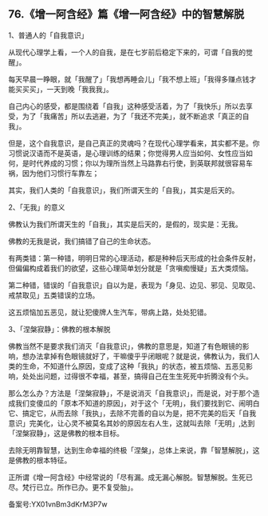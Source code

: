 ## 76.《增一阿含经》篇《增一阿含经》中的智慧解脱
1、普通人的「自我意识」


从现代心理学上看，一个人的自我，是在七岁前后稳定下来的，可谓「自我的觉醒」。


每天早晨一睁眼，就「我醒了」「我想再睡会儿」「我不想上班」「我得多赚点钱才能买买买」，一天到晚「我我我」。


自己内心的感受，都是围绕着「自我」这种感受活着，为了「我快乐」所以去享受，为了「我痛苦」所以去逃避，为了「我还不完美」，就不断追求「真正的自我」。


但是，这个自我意识，是自己真正的灵魂吗？在现代心理学看来，其实都不是。你习惯说汉语而不是英语，是心理训练的结果；你觉得男人应当如何、女性应当如何，是时代养成的习惯；你以为理所当然上马路靠右行使，到英联邦就很容易车祸，因为他们习惯行车靠左；


其实，我们人类的「自我意识」，我们所谓天生的「自我」，其实是后天的。


2、「无我」的意义


佛教认为我们所谓天生的「自我」，其实是后天的，是假的，现实是：无我。


佛教的无我是说，我们搞错了自己的生命状态。


有两类错：第一种错，明明日常的心理活动，都是种种后天形成的社会条件反射，但偏偏构成着我们的欲望，这些心理简单划分就是「贪嗔痴慢疑」五大类烦恼。


第二种错，错误的「自我意识」自以为是，表现为「身见、边见、邪见、见取见、戒禁取见」五类错误的立场。


这五烦恼加五恶见，就让犯傻牌人生汽车，带病上路，处处犯错。


3、「涅槃寂静」：佛教的根本解脱


佛教当然不是要求我们消灭「自我意识」，佛教的意思是，知道了有色眼镜的影响，想办法拿掉有色眼镜就好了，干嘛傻乎乎闭眼呢？就是说，佛教认为，我们人类的生命，不知道什么原因，变成了这种「我执」的状态，被五烦恼、五恶见影响，处处出问题，过得很不幸福，甚至，搞得自己在生生死死中折腾没有个头。


那么怎么办？方法是「涅槃寂静」，不是说消灭「自我意识」，而是说，对于那个造成我们变傻瓜的「原本不知道的原因」，对于这个「无明」，我们要找到它、闹明白它、搞定它，从而去除「我执」，去除不完善的自以为是，把不完美的后天「自我意识」完美化，让心灵不被莫名其妙的原因左右人生，这就叫去除「无明」,达到「涅槃寂静」，这是佛教的根本目标。


去除无明靠智慧，达到生命幸福的终极「涅槃」，总体上来说，靠「智慧解脱」，这是佛教的根本特征。


正所谓《增一阿含经》中经常说的「尽有漏。成无漏心解脱。智慧解脱。生死已尽。梵行已立。所作已办。更不复受胎」。


备案号:YX01vnBm3dKrM3P7w

